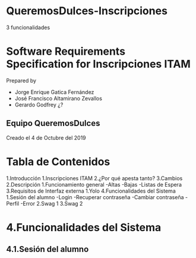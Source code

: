 # QueremosDulces-Inscripciones
3 funcionalidades

# Software Requirements Specification for Inscripciones ITAM 

Prepared by 
- Jorge Enrique Gatica Fernández
- José Francisco Altamirano Zevallos
- Gerardo Godfrey ¿?

## Equipo QueremosDulces

Creado el 4 de Octubre del 2019

# Tabla de Contenidos

1.Introducción
  1.Inscripciones ITAM
  2.¿Por qué apesta tanto?
  3.Cambios
2.Descripción
  1.Funcionamiento general
    -Altas
    -Bajas
    -Listas de Espera
3.Requisitos de Interfaz externa
  1.Yolo
4.Funcionalidades del Sistema
  1.Sesión del alumno
    -Login
    -Recuperar contraseña
    -Cambiar contraseña
    -Perfil
    -Error
  2.Swag 1
  3.Swag 2

# 4.Funcionalidades del Sistema

## 4.1.Sesión del alumno


